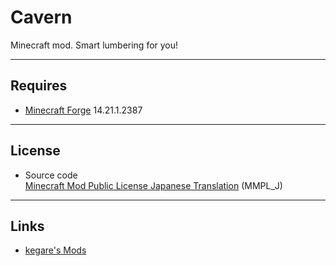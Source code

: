 # Cavern
Minecraft mod. Smart lumbering for you!

----
## Requires
* [Minecraft Forge](http://files.minecraftforge.net/) 14.21.1.2387

----
## License
* Source code  
[Minecraft Mod Public License Japanese Translation](https://www.dropbox.com/sh/kmjlgugrulmb1be/AAAOe9HVXv-OqYtSJgDjw5X7a?dl=0&preview=MMPL_J.txt) (MMPL_J)

----
## Links
* [kegare's Mods](http://kegare.github.io)
